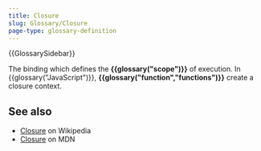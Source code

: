 ```yaml
---
title: Closure
slug: Glossary/Closure
page-type: glossary-definition
---
```


{{GlossarySidebar}}

The binding which defines the **{{glossary("scope")}}** of execution. In {{glossary("JavaScript")}}, **{{glossary("function","functions")}}** create a closure context.

## See also

- [Closure](https://en.wikipedia.org/wiki/Closure_%28computer_programming%29) on Wikipedia
- [Closure](/en-US/docs/Web/JavaScript/Closures) on MDN
